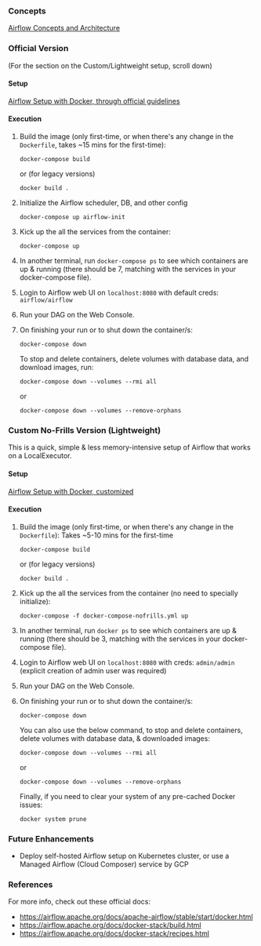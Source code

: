 ### Concepts
 [Airflow Concepts and Architecture](docs/1_concepts.md)

### Official Version
 (For the section on the Custom/Lightweight setup, scroll down)

 #### Setup
  [Airflow Setup with Docker, through official guidelines](1_setup_official.md)

 #### Execution
 
  1. Build the image (only first-time, or when there's any change in the `Dockerfile`, takes ~15 mins for the first-time):
     ```shell
     docker-compose build
     ```
   
     or (for legacy versions)
   
     ```shell
     docker build .
     ```

 2. Initialize the Airflow scheduler, DB, and other config
    ```shell
    docker-compose up airflow-init
    ```

 3. Kick up the all the services from the container:
    ```shell
    docker-compose up
    ```

 4. In another terminal, run `docker-compose ps` to see which containers are up & running (there should be 7, matching with the services in your docker-compose file).

 5. Login to Airflow web UI on `localhost:8080` with default creds: `airflow/airflow`

 6. Run your DAG on the Web Console.

 7. On finishing your run or to shut down the container/s:
    ```shell
    docker-compose down
    ```

    To stop and delete containers, delete volumes with database data, and download images, run:
    ```
    docker-compose down --volumes --rmi all
    ```

    or
    ```
    docker-compose down --volumes --remove-orphans
    ```
       
### Custom No-Frills Version (Lightweight)
This is a quick, simple & less memory-intensive setup of Airflow that works on a LocalExecutor.

#### Setup
[Airflow Setup with Docker, customized](2_setup_nofrills.md)

#### Execution

1. Build the image (only first-time, or when there's any change in the `Dockerfile`):
Takes ~5-10 mins for the first-time
    ```shell
    docker-compose build
    ```
    or (for legacy versions)
    ```shell
    docker build .
    ```

2. Kick up the all the services from the container (no need to specially initialize):
    ```shell
    docker-compose -f docker-compose-nofrills.yml up
    ```

3. In another terminal, run `docker ps` to see which containers are up & running (there should be 3, matching with the services in your docker-compose file).

4. Login to Airflow web UI on `localhost:8080` with creds: `admin/admin` (explicit creation of admin user was required)

5. Run your DAG on the Web Console.

6. On finishing your run or to shut down the container/s:
    ```shell
    docker-compose down
    ```
    
    You can also use the below command, to stop and delete containers, delete volumes with database data, & downloaded images:
    ```
    docker-compose down --volumes --rmi all
    ```

    or
    ```
    docker-compose down --volumes --remove-orphans
    ```
    
    Finally, if you need to clear your system of any pre-cached Docker issues:
    ```
    docker system prune
    ```
   

### Future Enhancements
* Deploy self-hosted Airflow setup on Kubernetes cluster, or use a Managed Airflow (Cloud Composer) service by GCP

### References
For more info, check out these official docs:
   * https://airflow.apache.org/docs/apache-airflow/stable/start/docker.html
   * https://airflow.apache.org/docs/docker-stack/build.html
   * https://airflow.apache.org/docs/docker-stack/recipes.html

